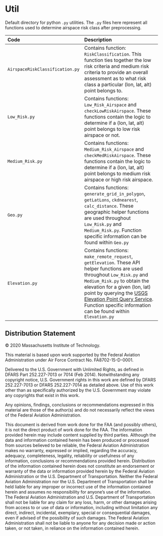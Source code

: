 # Util

Default directory for python `.py` utilities. The `.py` files here represent all functions used to determine airspace risk class after preprocessing.

| Code        |  Description |
| :-------------| :--  |
|`AirspaceRiskClassification.py` | Contains function: `RiskClassification`. This function ties together the low risk criteria and medium risk criteria to provide an overall assessment as to what risk class a particular (lon, lat, alt) point belongs to. |
|`Low_Risk.py` | Contains functions: `Low_Risk_Airspace` and `checkLowRiskAirspace`. These functions contain the logic to determine if a (lon, lat, alt) point belongs to low risk airspace or not.  |
|`Medium_Risk.py` | Contains functions: `Medium_Risk_Airspace` and `checkMedRiskAirspace`. These functions contain the logic to determine if a (lon, lat, alt) point belongs to medium risk airspace or high risk airspace.  |
|`Geo.py` | Contains functions: `generate_grid_in_polygon`, `getLatLons`, `ckdnearest`, `calc_distance`. These geographic helper functions are used throughout `Low_Risk.py` and `Medium_Risk.py`. Function specific information can be found within `Geo.py`|
|`Elevation.py` | Contains functions: `make_remote_request`, `getElevation`. These API helper functions are used throughout `Low_Risk.py` and `Medium_Risk.py` to obtain the elevation for a given (lon, lat) point by querying the [USGS Elevation Point Query Service](https://nationalmap.gov/epqs/). Function specific information can be found within `Elevation.py`|



## Distribution Statement

© 2020 Massachusetts Institute of Technology.

This material is based upon work supported by the Federal Aviation Administration under Air Force Contract No. FA8702-15-D-0001.

Delivered to the U.S. Government with Unlimited Rights, as defined in DFARS Part 252.227-7013 or 7014 (Feb 2014). Notwithstanding any copyright notice, U.S. Government rights in this work are defined by DFARS 252.227-7013 or DFARS 252.227-7014 as detailed above. Use of this work other than as specifically authorized by the U.S. Government may violate any copyrights that exist in this work.

Any opinions, findings, conclusions or recommendations expressed in this material are those of the author(s) and do not necessarily reflect the views of the Federal Aviation Administration.

This document is derived from work done for the FAA (and possibly others), it is not the direct product of work done for the FAA. The information provided herein may include content supplied by third parties.  Although the data and information contained herein has been produced or processed from sources believed to be reliable, the Federal Aviation Administration makes no warranty, expressed or implied, regarding the accuracy, adequacy, completeness, legality, reliability or usefulness of any information, conclusions or recommendations provided herein. Distribution of the information contained herein does not constitute an endorsement or warranty of the data or information provided herein by the Federal Aviation Administration or the U.S. Department of Transportation.  Neither the Federal Aviation Administration nor the U.S. Department of Transportation shall be held liable for any improper or incorrect use of the information contained herein and assumes no responsibility for anyone’s use of the information. The Federal Aviation Administration and U.S. Department of Transportation shall not be liable for any claim for any loss, harm, or other damages arising from access to or use of data or information, including without limitation any direct, indirect, incidental, exemplary, special or consequential damages, even if advised of the possibility of such damages. The Federal Aviation Administration shall not be liable to anyone for any decision made or action taken, or not taken, in reliance on the information contained herein.
